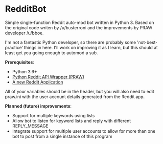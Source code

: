 # RedditBot
Simple single-function Reddit auto-mod bot written in Python 3. Based on the original code writen by /u/busterroni and the improvements by PRAW developer /u/bboe.

I'm not a fantastic Python developer, so there are probably some 'not-best-practice' things in here. I'll work on improving it as I learn, but this should at least get you going enough to automod a sub.

<strong>Prerequisites</strong>:
<ul>
<li>Python 3.6+</li>
<li><a href=https://github.com/praw-dev/praw>Python Reddit API Wrapper (PRAW)</li>
<li>A new <a href=https://ssl.reddit.com/prefs/apps/>Reddit Application</a></li>
</ul>

All of your variables should be in the header, but you will also need to edit praw.ini with the user account details generated from the Reddit app.

<strong>Planned (future) improvements</strong>:
<ul>
<li>Support for multiple keywords using lists</li>
<li>Allow bot to listen for keyword lists and reply with different REPLY_MESSAGE</li>
<li>Integrate support for multiple user accounts to allow for more than one bot to post from a single instance of this program</li>
</ul>
